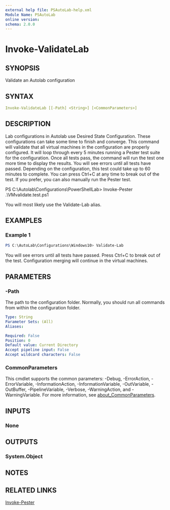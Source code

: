 ```yaml
---
external help file: PSAutoLab-help.xml
Module Name: PSAutoLab
online version:
schema: 2.0.0
---
```


# Invoke-ValidateLab

## SYNOPSIS

Validate an Autolab configuration

## SYNTAX

```yaml
Invoke-ValidateLab [[-Path] <String>] [<CommonParameters>]
```

## DESCRIPTION

Lab configurations in Autolab use Desired State Configuration.
These configurations can take some time to finish and converge.
This command will validate that all virtual machines in the configuration are properly configured.
It will loop through every 5 minutes running a Pester test suite for the configuration.
Once all tests pass, the command will run the test one more time to display the results.
You will see errors until all tests have passed.
Depending on the configuration, this test could take up to 60 minutes to complete.
You can press Ctrl+C at any time to break out of the test.
If you prefer, you can also manually run the Pester test.

PS C:\Autolab\Configurations\PowerShellLab> Invoke-Pester .\VMvalidate.test.ps1

You will most likely use the Validate-Lab alias.

## EXAMPLES

### Example 1

```powershell
PS C:\AutoLab\Configurations\Windows10> Validate-Lab
```

You will see errors until all tests have passed.
Press Ctrl+C to break out of the test.
Configuration merging will continue in the virtual machines.

## PARAMETERS

### -Path

The path to the configuration folder. Normally, you should run all commands from within the configuration folder.

```yaml
Type: String
Parameter Sets: (All)
Aliases:

Required: False
Position: 0
Default value: Current Directory
Accept pipeline input: False
Accept wildcard characters: False
```

### CommonParameters

This cmdlet supports the common parameters: -Debug, -ErrorAction, -ErrorVariable, -InformationAction, -InformationVariable, -OutVariable, -OutBuffer, -PipelineVariable, -Verbose, -WarningAction, and -WarningVariable. For more information, see [about_CommonParameters](http://go.microsoft.com/fwlink/?LinkID=113216).

## INPUTS

### None

## OUTPUTS

### System.Object

## NOTES

## RELATED LINKS

[Invoke-Pester]()
